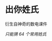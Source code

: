 # 出你姓氏

衍生自神奇的数电课件

*只能猜 64 个常用姓氏*

<GuessYourLastName />

<script setup lang="ts">
import GuessYourLastName from './GuessYourLastName.vue'
</script>